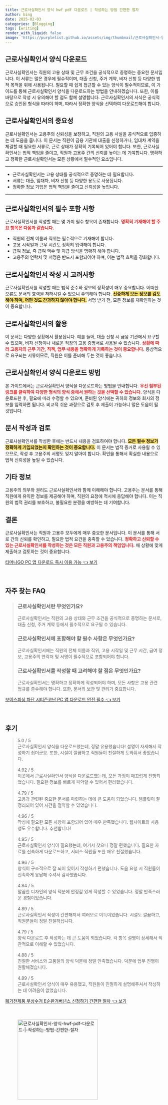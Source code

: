 ```yaml
---
title: 근로사실확인서 양식 hwf pdf 다운로드 | 작성하는 방법 간편한 절차
author: bing
date: 2025-02-03
categories: [Blogging]
tags: [writing]
render_with_liquid: false
image: 'https://purplelist.github.io/assets/img/thumbnail/근로사실확인서-양식-hwf-pdf-다운로드-|-작성하는-방법-간편한-절차.webp'
---
```



<h2 id='근로사실확인서_다운로드'>근로사실확인서 양식 다운로드</h2>

<p>근로사실확인서는 직원의 고용 상태 및 근무 조건을 공식적으로 증명하는 중요한 문서입니다. 이 서류는 많은 경우에 필수적이며, 대출 신청, 주거 계약, 비자 신청 등 다양한 법적 목적을 위해 사용됩니다. 필요할 때 쉽게 접근할 수 있는 양식이 필수적이므로, 이 가이드를 통해 근로사실확인서 양식을 다운로드하는 방법을 안내하겠습니다. 또한, 이를 바탕으로 작성 시 유의해야 할 점도 함께 설명합니다. 근로사실확인서의 서식은 공식적으로 승인된 형식을 따라야 하며, 따라서 정확한 양식을 선택하여 다운로드해야 합니다.</p>

<h2 id='근로사실확인서의_중요성'>근로사실확인서의 중요성</h2>

<p>근로사실확인서는 고용주의 신뢰성을 보장하고, 직원의 고용 사실을 공식적으로 입증하는 데 도움을 줍니다. 이 문서는 직원이 금융 기관에 대출을 신청하거나, 임대차 계약을 체결할 때 필요한 서류로, 근로 상태가 정확히 기록되어 있어야 합니다. 또한, 근로사실확인서는 법적 책임을 줄이고, 직원과 고용주 간의 신뢰를 높이는 데 기여합니다. 명확하고 정확한 근로사실확인서는 모든 상황에서 필수적인 요소입니다.</p>

<hr />

<ul>
    <li>근로사실확인서는 고용 상태를 공식적으로 증명하는 데 필요합니다.</li>
    <li>서류는 대출, 임대차, 비자 신청 등 다양한 용도로 사용됩니다.</li>
    <li>정확한 정보 기입은 법적 책임을 줄이고 신뢰성을 높입니다.</li>
</ul>

<hr />

<h2 id='필수_포함_사항'>근로사실확인서의 필수 포함 사항</h2>

<p>근로사실확인서를 작성할 때는 몇 가지 필수 항목이 존재합니다. <b><span style="color: #ee2323;">명확히 기재해야 할 주요 항목은 다음과 같습니다.</span></b></p>

<ul>
    <li>직원의 전체 이름과 직위는 필수적으로 기재해야 합니다.</li>
    <li>고용 시작일과 근무 시간도 정확히 입력해야 합니다.</li>
    <li>급여 정보, 즉 급여 액수 및 지급 방식을 명확히 해야 합니다.</li>
    <li>고용주의 연락처 및 서명은 반드시 포함되어야 하며, 이는 법적 효력을 강화합니다.</li>
</ul>

<h2 id='작성_시_고려사항'>근로사실확인서 작성 시 고려사항</h2>

<p>근로사실확인서를 작성할 때는 법적 준수와 정보의 정확성이 매우 중요합니다. 어떠한 오류도 문서의 효력을 저하시킬 수 있으니 주의해야 합니다. <b><span style="background-color: #ffe066;">신중하게 모든 정보를 검토해야 하며, 어떤 것도 간과하지 않아야 합니다.</span></b> 서명 받기 전, 모든 정보를 재확인하는 것이 중요합니다.</p>

<h2 id='근로사실확인서의_활용'>근로사실확인서의 활용</h2>

<p>이 문서는 다양한 상황에서 활용됩니다. 예를 들어, 대출 신청 시 금융 기관에서 요구할 수 있으며, 비자 신청이나 새로운 직장의 고용 증명서로 사용될 수 있습니다. <b><span style="color: #ee2323;">상황에 따라 고용자의 근무 기간, 직책, 업무 내용을 명확하게 기록하는 것이 중요합니다.</span></b> 통상적으로 요구되는 서류이므로, 직원은 이를 준비해 두는 것이 좋습니다.</p>

<h2 id='양식_다운로드_방법'>근로사실확인서 양식 다운로드 방법</h2>

<p>본 가이드에서는 근로사실확인서 양식을 다운로드하는 방법을 안내합니다. <b><span style="color: #ee2323;">우선 첨부된 링크를 클릭하여 다양한 형식의 양식 중에서 원하는 것을 선택할 수 있습니다.</span></b> 양식을 다운로드한 후, 필요에 따라 수정할 수 있으며, 준비된 양식에는 귀하의 정보와 회사의 정보를 입력하면 됩니다. 비교적 쉬운 과정으로 검토 후 제출이 가능하니 많은 도움이 될 것입니다.</p>

<h2 id='작성과_검토'>문서 작성과 검토</h2>

<p>근로사실확인서를 작성한 후에는 반드시 내용을 검토하여야 합니다. <b><span style="background-color: #ffe066;">모든 필수 정보가 정확하게 기입되었는지 확인하는 것이 중요합니다.</span></b> 이 문서는 법적 증거로 사용될 수 있으므로, 작성 후 고용주의 서명도 잊지 말아야 합니다. 확인을 통해서 확실한 내용으로 법적 신뢰성을 높일 수 있습니다.</p>

<h2 id='기타_정보'>기타 정보</h2>

<p>고용주의 의무와 권리도 근로사실확인서와 함께 이해해야 합니다. 고용주는 문서를 통해 직원에게 유익한 정보를 제공해야 하며, 직원의 요청에 적시에 응답해야 합니다. 이는 직원의 법적 권리를 보호하고, 불필요한 분쟁을 예방하는 데 기여합니다.</p>

<h2 id='결론'>결론</h2>

<p>근로사실확인서는 직원과 고용주 모두에게 매우 중요한 문서입니다. 이 문서를 통해 서로 간의 신뢰를 확인하고, 필요한 법적 요건을 충족할 수 있습니다. <b><span style="color: #ee2323;">정확하고 신뢰할 수 있는 근로사실확인서를 작성하는 것은 모든 직원과 고용주의 책임입니다.</span></b> 매 상황에 맞게 제출하고 검토하는 것이 중요합니다.</p>


<p><a class="click-button" title="티머니GO PC 앱 다운로드 즉시 이용 가능" href="https://purplelist.github.io/posts/%ED%8B%B0%EB%A8%B8%EB%8B%88GO-PC-%EC%95%B1-%EB%8B%A4%EC%9A%B4%EB%A1%9C%EB%93%9C-%EC%A6%89%EC%8B%9C-%EC%9D%B4%EC%9A%A9-%EA%B0%80%EB%8A%A5/" rel="dofollow">티머니GO PC 앱 다운로드 즉시 이용 가능 👈 보기</a></p><br>
<h2 id='자주_찾는_FAQ'>자주 찾는 FAQ</h2>
<div itemscope="" itemtype="https://schema.org/FAQPage"> 
<blockquote> 
<div itemscope="" itemprop="mainEntity" itemtype="https://schema.org/Question"> 
<h3 itemprop="name">근로사실확인서란 무엇인가요?</h3> 
<div itemscope="" itemprop="acceptedAnswer" itemtype="https://schema.org/Answer"> 
<span itemprop="text"> 
<p>근로사실확인서는 직원의 고용 상태와 근무 조건을 공식적으로 증명하는 문서로, 대출 신청, 주거 계약 등에서 필수적으로 요구될 수 있습니다.</p> 
</span> 
</div> 
</div> 

<div itemscope="" itemprop="mainEntity" itemtype="https://schema.org/Question"> 
<h3 itemprop="name">근로사실확인서에 포함해야 할 필수 사항은 무엇인가요?</h3> 
<div itemscope="" itemprop="acceptedAnswer" itemtype="https://schema.org/Answer"> 
<span itemprop="text"> 
<p>근로사실확인서에는 직원의 전체 이름과 직위, 고용 시작일 및 근무 시간, 급여 정보, 고용주의 연락처 및 서명이 필수적으로 포함되어야 합니다.</p> 
</span> 
</div> 
</div> 

<div itemscope="" itemprop="mainEntity" itemtype="https://schema.org/Question"> 
<h3 itemprop="name">근로사실확인서를 작성할 때 고려해야 할 점은 무엇인가요?</h3> 
<div itemscope="" itemprop="acceptedAnswer" itemtype="https://schema.org/Answer"> 
<span itemprop="text"> 
<p>근로사실확인서는 명확하고 정확하게 작성되어야 하며, 모든 사항은 고용 관련 법규를 준수해야 합니다. 또한, 문서의 보관 및 관리가 중요합니다.</p> 
</span> 
</div> 
</div> 
</blockquote> 
</div>
<p><a class="click-button" title="보이스피싱 차단 시티즌코난 PC 앱 다운로드 안전 필수" href="https://purplelist.github.io/posts/%EB%B3%B4%EC%9D%B4%EC%8A%A4%ED%94%BC%EC%8B%B1-%EC%B0%A8%EB%8B%A8-%EC%8B%9C%ED%8B%B0%EC%A6%8C%EC%BD%94%EB%82%9C-PC-%EC%95%B1-%EB%8B%A4%EC%9A%B4%EB%A1%9C%EB%93%9C-%EC%95%88%EC%A0%84-%ED%95%84%EC%88%98/" rel="dofollow">보이스피싱 차단 시티즌코난 PC 앱 다운로드 안전 필수 👈 보기</a></p><br>
<h2 id='후기'>후기</h2>
<div itemscope itemtype="https://schema.org/Product">
  <blockquote>
  <div itemprop="review" itemscope itemtype="https://schema.org/Review">
      <div itemprop="reviewRating" itemscope itemtype="https://schema.org/Rating"> <span itemprop="ratingValue">5.0</span> / <span itemprop="bestRating">5</span> </div>
      <span itemprop="reviewBody">근로사실확인서 양식을 다운로드했는데, 정말 유용했습니다! 설명이 자세해서 작성하기 쉽더군요. 또한, 시설이 깔끔하고 직원들이 친절하게 도와줘서 좋았습니다.</span>
  </div>
  <br>
  <div itemprop="review" itemscope itemtype="https://schema.org/Review">
      <div itemprop="reviewRating" itemscope itemtype="https://schema.org/Rating"> <span itemprop="ratingValue">4.92</span> / <span itemprop="bestRating">5</span> </div>
      <span itemprop="reviewBody">이곳에서 근로사실확인서 양식을 다운로드했는데, 모든 과정이 매끄럽게 진행되었습니다. 필요한 정보를 빠르게 파악할 수 있어서 편리했습니다.</span>
  </div>
  <br>
  <div itemprop="review" itemscope itemtype="https://schema.org/Review">
      <div itemprop="reviewRating" itemscope itemtype="https://schema.org/Rating"> <span itemprop="ratingValue">4.79</span> / <span itemprop="bestRating">5</span> </div>
      <span itemprop="reviewBody">고용과 관련된 중요한 문서를 마련하는 데에 큰 도움이 되었습니다. 템플릿이 잘 정리되어 있어 시간을 절약할 수 있었습니다.</span>
  </div>
  <br>
  <div itemprop="review" itemscope itemtype="https://schema.org/Review">
      <div itemprop="reviewRating" itemscope itemtype="https://schema.org/Rating"> <span itemprop="ratingValue">4.96</span> / <span itemprop="bestRating">5</span> </div>
      <span itemprop="reviewBody">작성에 필요한 모든 사항이 포함되어 있어 매우 만족했습니다. 웹사이트의 사용성도 우수합니다. 추천합니다!</span>
  </div>
  <br>
  <div itemprop="review" itemscope itemtype="https://schema.org/Review">
      <div itemprop="reviewRating" itemscope itemtype="https://schema.org/Rating"> <span itemprop="ratingValue">4.95</span> / <span itemprop="bestRating">5</span> </div>
      <span itemprop="reviewBody">근로사실확인서 양식이 필요했는데, 여기서 찾으니 정말 편했습니다. 필요한 자료를 신속하게 다운로드하고, 서비스 직원들 또한 매우 친절했습니다.</span>
  </div>
  <br>
  <div itemprop="review" itemscope itemtype="https://schema.org/Review">
      <div itemprop="reviewRating" itemscope itemtype="https://schema.org/Rating"> <span itemprop="ratingValue">4.96</span> / <span itemprop="bestRating">5</span> </div>
      <span itemprop="reviewBody">양식이 구조적으로 잘 되어 있어서 작성하기 편했습니다. 도움 요청 시 직원들이 신속하게 응답해 주셔서 감사했습니다.</span>
  </div>
  <br>
  <div itemprop="review" itemscope itemtype="https://schema.org/Review">
      <div itemprop="reviewRating" itemscope itemtype="https://schema.org/Rating"> <span itemprop="ratingValue">4.84</span> / <span itemprop="bestRating">5</span> </div>
      <span itemprop="reviewBody">말끔한 디자인의 양식 덕분에 안정감 있게 작성할 수 있었습니다. 정말 만족스러운 경험이었습니다.</span>
  </div>
  <br>
  <div itemprop="review" itemscope itemtype="https://schema.org/Review">
      <div itemprop="reviewRating" itemscope itemtype="https://schema.org/Rating"> <span itemprop="ratingValue">4.89</span> / <span itemprop="bestRating">5</span> </div>
      <span itemprop="reviewBody">근로사실확인서 작성이 간편해져서 여러모로 이득이었습니다. 시설도 깔끔하고, 직원분들이 정말 친절하십니다.</span>
  </div>
  <br>
  <div itemprop="review" itemscope itemtype="https://schema.org/Review">
      <div itemprop="reviewRating" itemscope itemtype="https://schema.org/Rating"> <span itemprop="ratingValue">4.79</span> / <span itemprop="bestRating">5</span> </div>
      <span itemprop="reviewBody">양식 다운로드 후 작성하는 데 큰 도움이 되었습니다. 각 항목 설명이 상세해서 직관적으로 이해할 수 있었습니다.</span>
  </div>
  <br>
  <div itemprop="review" itemscope itemtype="https://schema.org/Review">
      <div itemprop="reviewRating" itemscope itemtype="https://schema.org/Rating"> <span itemprop="ratingValue">4.88</span> / <span itemprop="bestRating">5</span> </div>
      <span itemprop="reviewBody">친절한 서비스와 고품질의 양식 덕분에 정말 만족했습니다. 덕분에 업무 진행이 원활해졌습니다.</span>
  </div>
  <br>
  <div itemprop="review" itemscope itemtype="https://schema.org/Review">
      <div itemprop="reviewRating" itemscope itemtype="https://schema.org/Rating"> <span itemprop="ratingValue">4.89</span> / <span itemprop="bestRating">5</span> </div>
      <span itemprop="reviewBody">근로사실확인서 양식이 매우 유용했고, 직원들이 친절하게 설명해주셔서 작성하는 데 어려움이 없었습니다.</span>
  </div>
  </blockquote>
</div>
<p><a class="click-button" title="폐가전제품 무상수거 E순환거버넌스 신청하기 간편한 절차" href="https://purplelist.github.io/posts/%ED%8F%90%EA%B0%80%EC%A0%84%EC%A0%9C%ED%92%88-%EB%AC%B4%EC%83%81%EC%88%98%EA%B1%B0-E%EC%88%9C%ED%99%98%EA%B1%B0%EB%B2%84%EB%84%8C%EC%8A%A4-%EC%8B%A0%EC%B2%AD%ED%95%98%EA%B8%B0-%EA%B0%84%ED%8E%B8%ED%95%9C-%EC%A0%88%EC%B0%A8/" rel="dofollow">폐가전제품 무상수거 E순환거버넌스 신청하기 간편한 절차 👈 보기</a></p><br>
<figure class="image"><img src="https://purplelist.github.io/assets/img/thumbnail/근로사실확인서-양식-hwf-pdf-다운로드-|-작성하는-방법-간편한-절차.webp" alt="근로사실확인서-양식-hwf-pdf-다운로드-|-작성하는-방법-간편한-절차" width="256" height="256"></figure>